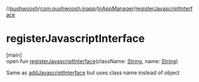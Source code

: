 //[pushwoosh](../../../index.md)/[com.pushwoosh.inapp](../index.md)/[InAppManager](index.md)/[registerJavascriptInterface](register-javascript-interface.md)

# registerJavascriptInterface

[main]\
open fun [registerJavascriptInterface](register-javascript-interface.md)(className: [String](https://developer.android.com/reference/kotlin/java/lang/String.html), name: [String](https://developer.android.com/reference/kotlin/java/lang/String.html))

Same as [addJavascriptInterface](add-javascript-interface.md) but uses class name instead of object

